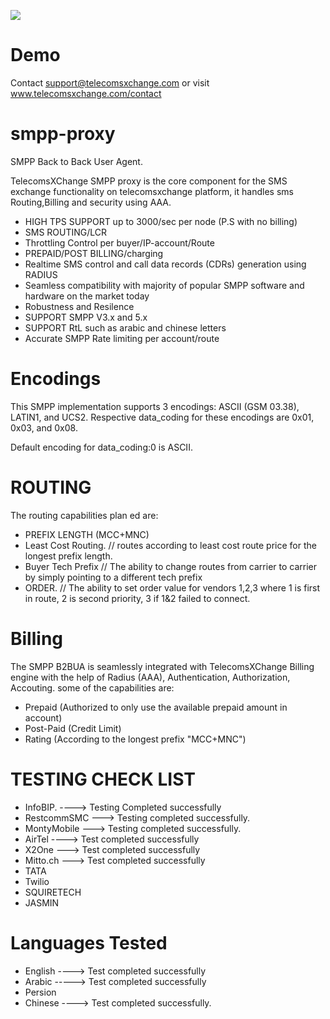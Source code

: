 ![](https://user-images.githubusercontent.com/26701933/54167718-c5161f80-4473-11e9-82cc-f6ff64227d8e.png)

# Demo

Contact support@telecomsxchange.com or visit www.telecomsxchange.com/contact

# smpp-proxy
SMPP Back to Back User Agent.

TelecomsXChange SMPP proxy is the core component for the SMS exchange functionality on telecomsxchange platform, it handles sms Routing,Billing and security using AAA.

- HIGH TPS SUPPORT up to 3000/sec per node (P.S with no billing)
- SMS ROUTING/LCR
- Throttling Control per buyer/IP-account/Route
- PREPAID/POST BILLING/charging
- Realtime SMS control and call data records (CDRs) generation using RADIUS
- Seamless compatibility with majority of popular SMPP software and hardware on the market today
- Robustness and Resilence
- SUPPORT SMPP V3.x and 5.x
- SUPPORT RtL such as arabic and chinese letters
- Accurate SMPP Rate limiting per account/route

# Encodings 

This SMPP implementation supports 3 encodings: ASCII (GSM 03.38), LATIN1, and UCS2. Respective data_coding for these encodings are 0x01, 0x03, and 0x08.

Default encoding for data_coding:0 is ASCII. 


# ROUTING

The routing capabilities plan ed are: 

- PREFIX LENGTH (MCC+MNC)
- Least Cost Routing. // routes according to least cost route price for the longest prefix length.
- Buyer Tech Prefix // The ability to change routes from carrier to carrier by simply pointing to a different tech prefix
- ORDER. // The ability to set order value for vendors 1,2,3 where 1 is first in route, 2 is second priority, 3 if 1&2 failed to connect.

# Billing

The SMPP B2BUA is seamlessly integrated with TelecomsXChange Billing engine with the help of Radius (AAA), Authentication, Authorization, Accouting. some of the capabilities are:

- Prepaid (Authorized to only use the available prepaid amount in account)
- Post-Paid (Credit Limit)
- Rating (According to the longest prefix "MCC+MNC")


# TESTING CHECK LIST

- InfoBIP. ----> Testing Completed successfully
- RestcommSMC ---> Testing completed successfully.
- MontyMobile ---> Testing completed successfully.
- AirTel  ----> Test completed successfully
- X2One ---> Test completed successfully
- Mitto.ch ---> Test completed successfully
- TATA 
- Twilio 
- SQUIRETECH
- JASMIN

# Languages Tested

- English ----> Test completed successfully  
- Arabic -----> Test completed successfully 
- Persion
- Chinese ----> Test completed successfully.

